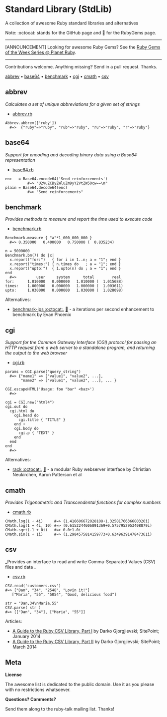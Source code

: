 
# Standard Library (StdLib)

A collection of awesome Ruby standard libraries and alternatives

Note: :octocat: stands for the GitHub page and :gem: for the RubyGems page.

---

[ANNOUNCEMENT] Looking for awesome Ruby Gems? See the [Ruby Gems of the Week Series @ Planet Ruby](http://planetruby.github.io/gems).

---

Contributions welcome. Anything missing? Send in a pull request. Thanks.

[abbrev](#abbrev) •
[base64](#base64) •
[benchmark](#benchmark) •
[cgi](#cgi) • 
[cmath](#cmath) •
[csv](#csv)

## abbrev

_Calculates a set of unique abbreviations for a given set of strings_

- [abbrev.rb](https://github.com/ruby/ruby/blob/trunk/lib/abbrev.rb)

~~~
Abbrev.abbrev(['ruby'])
  #=>  {"ruby"=>"ruby", "rub"=>"ruby", "ru"=>"ruby", "r"=>"ruby"}
~~~

## base64

_Support for encoding and decoding binary data using a Base64 representation_

- [base64.rb](https://github.com/ruby/ruby/blob/trunk/lib/base64.rb)

~~~
enc   = Base64.encode64('Send reinforcements')
          #=> "U2VuZCByZWluZm9yY2VtZW50cw==\n"
plain = Base64.decode64(enc)
          #=> "Send reinforcements"
~~~

## benchmark

_Provides methods to measure and report the time used to execute code_

- [benchmark.rb](https://github.com/ruby/ruby/blob/trunk/lib/benchmark.rb)

~~~
Benchmark.measure { "a"*1_000_000_000 }
  #=> 0.350000   0.400000   0.750000 (  0.835234)

n = 5000000
Benchmark.bm(7) do |x|
  x.report("for:")   { for i in 1..n; a = "1"; end }
  x.report("times:") { n.times do   ; a = "1"; end }
  x.report("upto:")  { 1.upto(n) do ; a = "1"; end }
end
  #=>         user     system      total        real
for:      1.010000   0.000000   1.010000 (  1.015688)
times:    1.000000   0.000000   1.000000 (  1.003611)
upto:     1.030000   0.000000   1.030000 (  1.028098)  
~~~

Alternatives:

- [benchmark-ips :octocat:](https://github.com/evanphx/benchmark-ips), [:gem:](https://rubygems.org/gems/benchmark-ips) - a iterations per second enhancement to benchmark by Evan Phoenix

## cgi

_Support for the Common Gateway Interface (CGI) protocol for passing an HTTP request from a web server to a standalone program, and returning the output to the web browser_

- [cgi.rb](https://github.com/ruby/ruby/blob/trunk/lib/cgi.rb)

~~~
params = CGI.parse("query_string")
  #=> {"name1" => ["value1", "value2", ...],
       "name2" => ["value1", "value2", ...], ... }

CGI.escapeHTML('Usage: foo "bar" <baz>')
  #=>

cgi = CGI.new("html4")
cgi.out do
  cgi.html do
    cgi.head do
      cgi.title { "TITLE" }
    end +
    cgi.body do
      cgi.p { "TEXT" }
    end
  end
end 
  #=>
~~~

Alternatives:

- [rack :octocat:](https://github.com/rack/rack), [:gem:](https://rubygems.org/gems/rack) - a modular Ruby webserver interface by Christian Neukirchen, Aaron Patterson et al

## cmath

_Provides Trigonometric and Transcendental functions for complex numbers_

- [cmath.rb](https://github.com/ruby/ruby/blob/trunk/lib/cmath.rb)
 
~~~
CMath.log(1 + 4i)     #=> (1.416606672028108+1.3258176636680326i)
CMath.log(1 + 4i, 10) #=> (0.6152244606891369+0.5757952953408879i)
CMath.sqrt(-1 + 0i)   #=> 0.0+1.0i
CMath.sin(1 + 1i)     #=> (1.2984575814159773+0.6349639147847361i)
~~~

## csv

_Provides an interface to read and write Comma-Separated Values (CSV) files and data _

- [csv.rb](https://github.com/ruby/ruby/blob/trunk/lib/csv.rb)

~~~
CSV.read('customers.csv')
#=> ["Dan", "34", "2548", "Lovin it!"]
   ["Maria", "55", "5054", "Good, delicious food"]

str = "Dan,34\nMaria,55"
CSV.parse( str ) 
#=> [["Dan", "34"], ["Maria", "55"]]
~~~

Articles:

- [A Guide to the Ruby CSV Library, Part I](http://www.sitepoint.com/guide-ruby-csv-library-part/) by Darko Gjorgjievski; SitePoint; January 2014
- [A Guide to the Ruby CSV Library, Part II](http://www.sitepoint.com/guide-ruby-csv-library-part-2/) by Darko Gjorgjievski; SitePoint; March 2014



## Meta

**License**

The awesome list is dedicated to the public domain. Use it as you please with no restrictions whatsoever.

**Questions? Comments?**

Send them along to the ruby-talk mailing list. Thanks!
